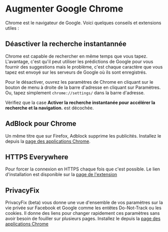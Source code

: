 Augmenter Google Chrome
=======================

Chrome est le navigateur de Google. Voici quelques conseils et extensions utiles :

Déasctiver la recherche instantannée
------------------------------------

Chrome est capable de rechercher en même temps que vous tapez.
L'avantage, c'est qu'il peut utiliser les prédictions de Google pour vous fournir des suggestions mais le problème, c'est chaque caractère que vous tapez est envoyé sur les serveurs de Google où ils sont enregistrés.

Pour le désactiver, ouvrez les paramètres de Chrome en cliquant sur le bouton de menu à droite de la barre d'adresse en cliquant sur Paramètres. Ou, tapez simplement `chrome://settings/` dans la barre d'adresse.

Vérifiez que la case **Activer la recherche instantanée pour accélérer la recherche et la navigation.** est décochée.

AdBlock pour Chrome
------------------

Un même titre que sur Firefox, Adblock supprime les publicités.
Installez le depuis la [page des applications Chrome](https://chrome.google.com/webstore/detail/adblock/gighmmpiobklfepjocnamgkkbiglidom).

HTTPS Everywhere
----------------

Pour forcer la connexion en HTTPS chaque fois que c'est possible. Le lien d'installation est disponible sur la [page de l'extension](https://www.eff.org/https-everywhere)

PrivacyFix
----------

PrivacyFix (beta) vous donne une vue d'ensemble de vos paramètres sur la vie privée sur Facebook et Google comme les entêtes Do-Not-Track ou les cookies.
Il donne des liens pour changer rapidement ces paramètres sans avoir besoin de fouiller sur plusieurs pages.
Installez le depuis la [page des applications Chrome](https://chrome.google.com/webstore/detail/privacyfix-by-privacychoi/pmejhjjecaldkllonlokhkglbdbkdcni)
